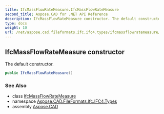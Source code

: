 ```yaml
---
title: IfcMassFlowRateMeasure.IfcMassFlowRateMeasure
second_title: Aspose.CAD for .NET API Reference
description: IfcMassFlowRateMeasure constructor. The default constructor
type: docs
weight: 10
url: /net/aspose.cad.fileformats.ifc.ifc4.types/ifcmassflowratemeasure/ifcmassflowratemeasure/
---
```

## IfcMassFlowRateMeasure constructor

The default constructor.

```csharp
public IfcMassFlowRateMeasure()
```

### See Also

* class [IfcMassFlowRateMeasure](../)
* namespace [Aspose.CAD.FileFormats.Ifc.IFC4.Types](../../ifcmassflowratemeasure/)
* assembly [Aspose.CAD](../../../)


